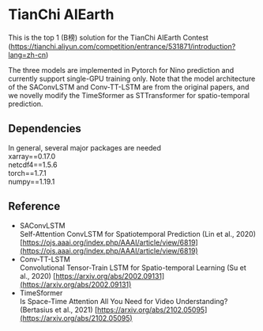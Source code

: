 # TianChi AIEarth
This is the top 1 (B榜) solution for the TianChi AIEarth Contest (https://tianchi.aliyun.com/competition/entrance/531871/introduction?lang=zh-cn)

The three models are implemented in Pytorch for Nino prediction and currently support single-GPU training only.
Note that the model architecture of the SAConvLSTM and Conv-TT-LSTM are from the original papers, and we novelly modify the TimeSformer as STTransformer for spatio-temporal prediction.

## Dependencies
In general, several major packages are needed\
xarray==0.17.0\
netcdf4==1.5.6\
torch==1.7.1\
numpy==1.19.1

## Reference
- SAConvLSTM\
Self-Attention ConvLSTM for Spatiotemporal Prediction (Lin et al., 2020) [https://ojs.aaai.org/index.php/AAAI/article/view/6819](https://ojs.aaai.org/index.php/AAAI/article/view/6819)
- Conv-TT-LSTM\
Convolutional Tensor-Train LSTM for Spatio-temporal Learning (Su et al., 2020) [https://arxiv.org/abs/2002.09131](https://arxiv.org/abs/2002.09131)
- TimeSformer\
Is Space-Time Attention All You Need for Video Understanding? (Bertasius et al., 2021) [https://arxiv.org/abs/2102.05095](https://arxiv.org/abs/2102.05095)
